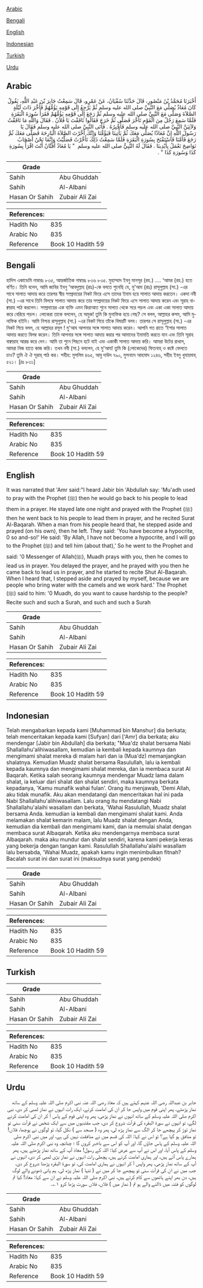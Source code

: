 [Arabic](#arabic)

[Bengali](#bengali)

[English](#english)

[Indonesian](#indonesian)

[Turkish](#turkish)

[Urdu](#urdu)

## Arabic


<div dir="rtl" lang="ar" style={{fontSize:'larger',backgroundColor:'#f8f9fa',padding:20}}>
أَخْبَرَنَا مُحَمَّدُ بْنُ مَنْصُورٍ، قَالَ حَدَّثَنَا سُفْيَانُ، عَنْ عَمْرٍو، قَالَ سَمِعْتُ جَابِرَ بْنَ عَبْدِ اللَّهِ، يَقُولُ كَانَ مُعَاذٌ يُصَلِّي مَعَ النَّبِيِّ صلى الله عليه وسلم ثُمَّ يَرْجِعُ إِلَى قَوْمِهِ يَؤُمُّهُمْ فَأَخَّرَ ذَاتَ لَيْلَةٍ الصَّلاَةَ وَصَلَّى مَعَ النَّبِيِّ صلى الله عليه وسلم ثُمَّ رَجَعَ إِلَى قَوْمِهِ يَؤُمُّهُمْ فَقَرَأَ سُورَةَ الْبَقَرَةِ فَلَمَّا سَمِعَ رَجُلٌ مِنَ الْقَوْمِ تَأَخَّرَ فَصَلَّى ثُمَّ خَرَجَ فَقَالُوا نَافَقْتَ يَا فُلاَنُ ‏.‏ فَقَالَ وَاللَّهِ مَا نَافَقْتُ وَلآتِيَنَّ النَّبِيَّ صلى الله عليه وسلم فَأُخْبِرُهُ ‏.‏ فَأَتَى النَّبِيَّ صلى الله عليه وسلم فَقَالَ يَا رَسُولَ اللَّهِ إِنَّ مُعَاذًا يُصَلِّي مَعَكَ ثُمَّ يَأْتِينَا فَيَؤُمُّنَا وَإِنَّكَ أَخَّرْتَ الصَّلاَةَ الْبَارِحَةَ فَصَلَّى مَعَكَ ثُمَّ رَجَعَ فَأَمَّنَا فَاسْتَفْتَحَ بِسُورَةِ الْبَقَرَةِ فَلَمَّا سَمِعْتُ ذَلِكَ تَأَخَّرْتُ فَصَلَّيْتُ وَإِنَّمَا نَحْنُ أَصْحَابُ نَوَاضِحَ نَعْمَلُ بِأَيْدِينَا ‏.‏ فَقَالَ لَهُ النَّبِيُّ صلى الله عليه وسلم ‏ "‏ يَا مُعَاذُ أَفَتَّانٌ أَنْتَ اقْرَأْ بِسُورَةِ كَذَا وَسُورَةِ كَذَا ‏"‏ ‏.‏
</div>
<div style={{backgroundColor:'#f8f9fa',padding:20, marginBottom: 10}}><table> <thead> <tr> <th>Grade</th> <th></th> </tr> </thead> <tbody> <tr><td>Sahih</td><td>Abu Ghuddah</td></tr><tr><td>Sahih</td><td>Al-Albani</td></tr><tr><td>Hasan Or Sahih</td><td>Zubair Ali Zai</td></tr></tbody></table><table> <thead> <tr> <th>References:</th> <th></th> </tr> </thead> <tbody><tr><td>Hadith No</td><td>835</td></tr><tr><td>Arabic No</td><td>835</td></tr><tr><td>Reference</td><td>Book 10 Hadith 59</td></tr></tbody></table></div>

## Bengali


<div dir="ltr" lang="bn" style={{fontSize:'larger',backgroundColor:'#f8f9fa',padding:20}}>
হাদিস একাডেমি নাম্বারঃ ৮৩৫, আন্তর্জাতিক নাম্বারঃ ৮৩৬ ৮৩৫. মুহাম্মাদ ইবনু মানসূর (রহ.) .... ‘আমর (রহ.) হতে বর্ণিত। তিনি বলেন, আমি জাবির ইবনু ‘আবদুল্লাহ (রাঃ)-কে বলতে শুনেছি যে, মু'আয (রাঃ) রাসূলুল্লাহ (সা.) -এর সাথে সালাত আদায় করে তারপর স্বীয় সম্প্রদায়ের নিকট ফিরে এসে তাদের ইমাম হয়ে সালাত আদায় করতেন। একদা নবী (সা.) -এর সাথে তিনি বিলম্বে সালাত আদায় করে তার সম্প্রদায়ের নিকট ফিরে এসে সালাত আদায় করেন এবং সূরাহ বাক্বারাহ পাঠ করলেন। সম্প্রদায়ের এক ব্যক্তি এমন কিরাআত শুনে সালাত থেকে সরে পড়ল এবং একা একা সালাত আদায় করে বেরিয়ে পড়ল। লোকেরা তাকে বললেন, হে অমুক! তুমি কি মুনাফিক হয়ে গেছ? সে বলল, আল্লাহর কসম, আমি মুনাফিক হইনি। আমি নিশ্চয় রাসূলুল্লাহ (সা.) -এর নিকট গিয়ে তাঁকে বিষয়টি বলব। তারপর সে রাসূলুল্লাহ (সা.) -এর নিকট গিয়ে বলল, হে আল্লাহর রসূল ! মু'আয আপনার সঙ্গে সালাত আদায় করেন। আপনি গত রাতে ‘ইশার সালাত আদায় করতে বিলম্ব করেন। তিনি আপনার সঙ্গে সালাত আদায় করার পর আমাদের ইমামতি করতে যান এবং তিনি সূরাহ বাক্বারাহ আরম্ভ করে দেন। আমি তা শুনে পিছনে হটে যাই এবং একাকী সালাত আদায় করি। আমরা উটের রাখাল, আমরা নিজ হাতে কাজ করি। তখন নবী (সা.) বললেন, হে মু'আয! তুমি কি (লোকেদের) ফিতনাহ্ ও কষ্টে ফেলতে চাও? তুমি ঐ ঐ সূরাহ্ পাঠ কর। সহীহ: মুসলিম ৪৬৫, আবু দাউদ ৭৯০, মুসনাদে আহমাদ ১২৪৬, সহীহ ইবনু খুযায়মাহ্ ৫২১। [দ্রঃ ৮৩১]
</div>
<div style={{backgroundColor:'#f8f9fa',padding:20, marginBottom: 10}}><table> <thead> <tr> <th>Grade</th> <th></th> </tr> </thead> <tbody> <tr><td>Sahih</td><td>Abu Ghuddah</td></tr><tr><td>Sahih</td><td>Al-Albani</td></tr><tr><td>Hasan Or Sahih</td><td>Zubair Ali Zai</td></tr></tbody></table><table> <thead> <tr> <th>References:</th> <th></th> </tr> </thead> <tbody><tr><td>Hadith No</td><td>835</td></tr><tr><td>Arabic No</td><td>835</td></tr><tr><td>Reference</td><td>Book 10 Hadith 59</td></tr></tbody></table></div>

## English


<div dir="ltr" lang="en" style={{fontSize:'larger',backgroundColor:'#f8f9fa',padding:20}}>
It was narrated that 'Amr said:"I heard Jabir bin 'Abdullah say: 'Mu'adh used to pray with the Prophet (ﷺ) then he would go back to his people to lead them in a prayer. He stayed late one night and prayed with the Prophet (ﷺ) then he went back to his people to lead them in prayer, and he recited Surat Al-Baqarah. When a man from his people heard that, he stepped aside and prayed (on his own), then he left. They said: 'You have become a hypocrite, 0 so and-so!' He said: 'By Allah, I have not become a hypocrite, and I will go to the Prophet (ﷺ) and tell him (about that),' So he went to the Prophet and said: '0 Messenger of Allah(ﷺ), Muadh prays with you, then he comes to lead us in prayer. You delayed the prayer, and he prayed with you then he came back to lead us in prayer, and he started to recite Shut Al-Baqarah. When I heard that, I stepped aside and prayed by myself, because we are people who bring water with the camels and we work hard.' The Prophet (ﷺ) said to him: '0 Muadh, do you want to cause hardship to the people? Recite such and such a Surah, and such and such a Surah
</div>
<div style={{backgroundColor:'#f8f9fa',padding:20, marginBottom: 10}}><table> <thead> <tr> <th>Grade</th> <th></th> </tr> </thead> <tbody> <tr><td>Sahih</td><td>Abu Ghuddah</td></tr><tr><td>Sahih</td><td>Al-Albani</td></tr><tr><td>Hasan Or Sahih</td><td>Zubair Ali Zai</td></tr></tbody></table><table> <thead> <tr> <th>References:</th> <th></th> </tr> </thead> <tbody><tr><td>Hadith No</td><td>835</td></tr><tr><td>Arabic No</td><td>835</td></tr><tr><td>Reference</td><td>Book 10 Hadith 59</td></tr></tbody></table></div>

## Indonesian


<div dir="ltr" lang="id" style={{fontSize:'larger',backgroundColor:'#f8f9fa',padding:20}}>
Telah mengabarkan kepada kami [Muhammad bin Manshur] dia berkata; telah menceritakan kepada kami [Sufyan] dari ['Amr] dia berkata; aku mendengar [Jabir bin Abdullah] dia berkata; "Mua'dz shalat bersama Nabi Shallallahu'alihiwasallam, kemudian ia kembali kepada kaumnya dan mengimami shalat mereka di malam hari dan ia (Mua'dz) memanjangkan shalatnya. Kemudian Muadz shalat bersama Rasulullah, lalu ia kembali kepada kaumnya dan mengimami shalat mereka, dan ia membaca surat Al Baqarah. Ketika salah seorang kaumnya mendengar Muadz lama dalam shalat, ia keluar dari shalat dan shalat sendiri, maka kaumnya berkata kepadanya, 'Kamu munafik wahai fulan'. Orang itu menjawab, 'Demi Allah, aku tidak munafik. Aku akan mendatangi dan menceritakan hal ini pada Nabi Shallallahu'alihiwasallam. Lalu orang itu mendatangi Nabi Shallallahu'alaihi wasallam dan berkata, 'Wahai Rasulullah, Muadz shalat bersama Anda. kemudian ia kembali dan mengimami shalat kami. Anda melamakan shalat kemarin malam, lalu Muadz shalat dengan Anda, kemudian dia kembali dan mengimami kami, dan ia memulai shalat dengan membaca surat Albaqarah. Ketika aku mendengarnya membaca surat Albaqarah. maka aku mundur dan shalat sendiri, karena kami pekerja keras yang bekerja dengan tangan kami. Rasulullah Shallallahu'alaihi wasallam lalu bersabda, 'Wahai Muadz, apakah kamu ingin menimbulkan fitnah? Bacalah surat ini dan surat ini (maksudnya surat yang pendek)
</div>
<div style={{backgroundColor:'#f8f9fa',padding:20, marginBottom: 10}}><table> <thead> <tr> <th>Grade</th> <th></th> </tr> </thead> <tbody> <tr><td>Sahih</td><td>Abu Ghuddah</td></tr><tr><td>Sahih</td><td>Al-Albani</td></tr><tr><td>Hasan Or Sahih</td><td>Zubair Ali Zai</td></tr></tbody></table><table> <thead> <tr> <th>References:</th> <th></th> </tr> </thead> <tbody><tr><td>Hadith No</td><td>835</td></tr><tr><td>Arabic No</td><td>835</td></tr><tr><td>Reference</td><td>Book 10 Hadith 59</td></tr></tbody></table></div>

## Turkish


<div dir="ltr" lang="tr" style={{fontSize:'larger',backgroundColor:'#f8f9fa',padding:20}}>

</div>
<div style={{backgroundColor:'#f8f9fa',padding:20, marginBottom: 10}}><table> <thead> <tr> <th>Grade</th> <th></th> </tr> </thead> <tbody> <tr><td>Sahih</td><td>Abu Ghuddah</td></tr><tr><td>Sahih</td><td>Al-Albani</td></tr><tr><td>Hasan Or Sahih</td><td>Zubair Ali Zai</td></tr></tbody></table><table> <thead> <tr> <th>References:</th> <th></th> </tr> </thead> <tbody><tr><td>Hadith No</td><td>835</td></tr><tr><td>Arabic No</td><td>835</td></tr><tr><td>Reference</td><td>Book 10 Hadith 59</td></tr></tbody></table></div>

## Urdu


<div dir="rtl" lang="ur" style={{fontSize:'larger',backgroundColor:'#f8f9fa',padding:20}}>
جابر بن عبداللہ رضی اللہ عنہم کہتے ہیں کہ معاذ رضی اللہ عنہ نبی اکرم صلی اللہ علیہ وسلم کے ساتھ نماز پڑھتے، پھر اپنی قوم میں واپس جا کر ان کی امامت کرتے، ایک رات انہوں نے نماز لمبی کر دی، نبی اکرم صلی اللہ علیہ وسلم کے ساتھ انہوں نے نماز پڑھی، پھر وہ اپنی قوم کے پاس آ کر ان کی امامت کرنے لگے، تو انہوں نے سورۃ البقرہ کی قرآت شروع کر دی، جب مقتدیوں میں سے ایک شخص نے قرآت سنی تو نماز توڑ کر پیچھے جا کر الگ سے نماز پڑھ لی، پھر وہ ( مسجد سے ) نکل گیا، تو لوگوں نے پوچھا، فلاں! تو منافق ہو گیا ہے؟ تو اس نے کہا: اللہ کی قسم میں نے منافقت نہیں کی ہے، اور میں نبی اکرم صلی اللہ علیہ وسلم کے پاس جاؤں گا، اور آپ کو اس سے باخبر کروں گا ؛ چنانچہ وہ نبی اکرم صلی اللہ علیہ وسلم کے پاس آیا، اور اس نے آپ سے عرض کیا: اللہ کے رسول! معاذ آپ کے ساتھ نماز پڑھتے ہیں، پھر ہمارے پاس آتے ہیں، اور ہماری امامت کرتے ہیں، پچھلی رات انہوں نے نماز بڑی لمبی کر دی، انہوں نے آپ کے ساتھ نماز پڑھی، پھر واپس آ کر انہوں نے ہماری امامت کی، تو سورۃ البقرہ پڑھنا شروع کر دی، جب میں نے ان کی قرآت سنی تو پیچھے جا کر میں نے ( تنہا ) نماز پڑھ لی، ہم پانی ڈھونے والے لوگ ہیں، دن بھر اپنے ہاتھوں سے کام کرتے ہیں، نبی اکرم صلی اللہ علیہ وسلم نے ان سے کہا: معاذ! کیا تم لوگوں کو فتنہ میں ڈالنے والے ہو تم ( نماز میں ) فلاں، فلاں سورت پڑھا کرو ۱؎۔
</div>
<div style={{backgroundColor:'#f8f9fa',padding:20, marginBottom: 10}}><table> <thead> <tr> <th>Grade</th> <th></th> </tr> </thead> <tbody> <tr><td>Sahih</td><td>Abu Ghuddah</td></tr><tr><td>Sahih</td><td>Al-Albani</td></tr><tr><td>Hasan Or Sahih</td><td>Zubair Ali Zai</td></tr></tbody></table><table> <thead> <tr> <th>References:</th> <th></th> </tr> </thead> <tbody><tr><td>Hadith No</td><td>835</td></tr><tr><td>Arabic No</td><td>835</td></tr><tr><td>Reference</td><td>Book 10 Hadith 59</td></tr></tbody></table></div>
